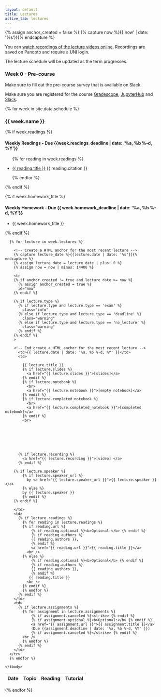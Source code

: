```yaml
---
layout: default
title: Lectures
active_tab: lectures
---
```


<!-- Create a HTML anchor for the most recent lecture -->
{% assign anchor_created = false %}
{% capture now %}{{'now' | date: '%s'}}{% endcapture %}
<!-- End create a HTML anchor for the most recent lecture -->


<div class="alert alert-info">
You can <a href="https://columbia.hosted.panopto.com/Panopto/Pages/Sessions/List.aspx?embedded=0#folderID=%22b5b51c7f-33cd-4a6b-8dfc-acfd01007b3b%22">watch recordings of the lecture videos online</a>.
Recordings are saved on Panopto and require a UNI login.
</div>

The lecture schedule will be updated as the term progresses. 

### Week 0 - Pre-course

Make sure to fill out the pre-course survey that is available on Slack.

Make sure you are registered for the course [Gradescope](https://www.gradescope.com/), [JupyterHub](https://coms2710.columbiajupyter2.org/)
and [Slack](https://bc-coms-1016-fallb.slack.com/).

{% for week in site.data.schedule %}
  <h3>
    {{ week.name }}
  </h3>

  {% if week.readings %}
  <h4>
  	 Weekly Readings - Due {{week.readings_deadline | date: '%a, %b %-d, %Y'}}
  </h4>
  
  <ul 
  	class="{{ week.name }}-readings">
  	
  {% for reading in week.readings %}
  	<li>
  		<a href="{{ reading.url }}">{{ reading.title }}</a> 
      {{ reading.citation }}
  	</li>

  {% endfor %}
  </ul>
  {% endif %}

  {% if week.homework_title %}
  <h4>
    Weekly Homework - Due {{ week.homework_deadline | date: '%a, %b %-d, %Y'}}
  </h4>

  <ul>
    <li> {{ week.homework_title }}  </li>
  </ul>

  {% endif %}
  	
  <table class="table table-striped">
    <thead>
      <tr>
        <th>Date</th> 
        <th>Topic</th>
        <!--<th>Recordings</th>-->
        <th>Reading</th>
        <th>Tutorial</th>
      </tr>
    </thead>
    <tbody>

      {% for lecture in week.lectures %}

        <!-- Create a HTML anchor for the most recent lecture -->
        {% capture lecture_date %}{{lecture.date | date: '%s'}}{% endcapture %}
        {% assign lecture_date = lecture_date | plus: 0 %}
        {% assign now = now | minus: 14400 %}

        <tr
        {% if anchor_created != true and lecture_date >= now %}
          {% assign anchor_created = true %}
          id="now" 
        {% endif %}
        
        {% if lecture.type %}
          {% if lecture.type and lecture.type == 'exam' %}
            class="info" 
          {% else if lecture.type and lecture.type == 'deadline' %}
            class="warning"
          {% else if lecture.type and lecture.type == 'no_lecture' %}
            class="warning"
          {% endif %}
        {% endif %}
        >

        <!-- End create a HTML anchor for the most recent lecture -->
          <td>{{ lecture.date | date: '%a, %b %-d, %Y' }}</td>
          <td>
         
            {{ lecture.title }} 
            {% if lecture.slides %}
              <a href="{{ lecture.slides }}">[slides]</a>
            {% endif %}
            {% if lecture.notebook %}
              <br>
              <a href="{{ lecture.notebook }}">[empty notebook]</a>
            {% endif %}
            {% if lecture.completed_notebook %}
              <br>
              <a href="{{ lecture.completed_notebook }}">[completed notebook]</a>
            {% endif %}
            <br>
       

           




          {% if lecture.recording %}
            <a href="{{ lecture.recording }}">[video] </a>
          {% endif %}

  	    {% if lecture.speaker %}
            {% if lecture.speaker_url %}
              by <a href="{{ lecture.speaker_url }}">{{ lecture.speaker }}</a> 
            {% else %} 
            by {{ lecture.speaker }}
            {% endif %}
  	    {% endif %}

        </td>
        <td>	
          {% if lecture.readings %} 	
            {% for reading in lecture.readings %}	
            {% if reading.url %}	
                {% if reading.optional %}<b>Optional:</b> {% endif %}	
                {% if reading.authors %}	
                {{ reading.authors }}, 	
                {% endif %}	
                <a href="{{ reading.url }}">{{ reading.title }}</a> 	
              <br />	
            {% else %}	
                {% if reading.optional %}<b>Optional</b> {% endif %}	
                {% if reading.authors %}	
                {{ reading.authors }}, 	
                {% endif %}	
               {{ reading.title }} 	
              <br />	
            {% endif %}	
            {% endfor %}	
          {% endif %}	
        </td>
        <td>
          {% if lecture.assignments %} 
            {% for assignment in lecture.assignments %}
                {% if assignment.canceled %}<strike> {% endif %}
                {% if assignment.optional %}<b>Optional:</b> {% endif %}
                <a href="{{ assignment.url }}">{{ assignment.title }}</a> 
                (Due {{assignment.deadline | date: '%a, %b %-d, %Y' }})
                {% if assignment.canceled %}</strike> {% endif %}
            <br />
            {% endfor %}
          {% endif %}
        </td>
      </tr>
      {% endfor %}
      
    </tbody>
  </table>

  {% endfor %}
